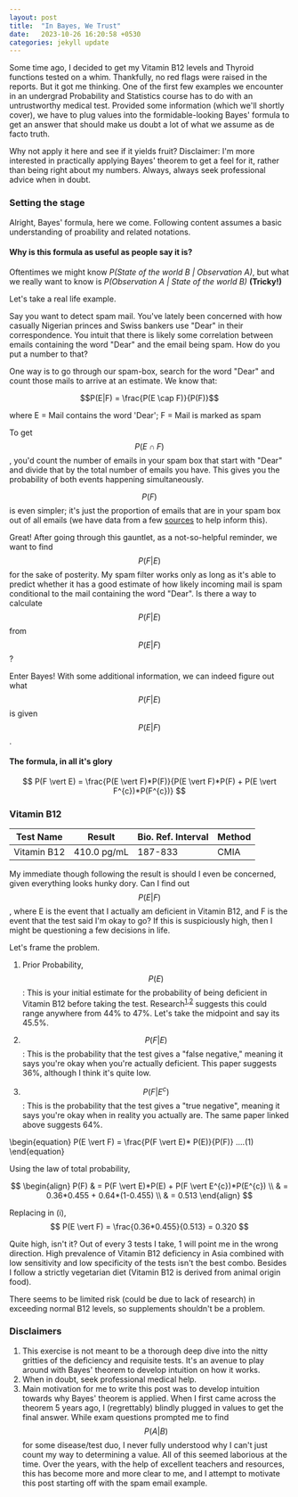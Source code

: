 ```yaml
---
layout: post
title:  "In Bayes, We Trust"
date:   2023-10-26 16:20:58 +0530
categories: jekyll update
---
```


[comment]: <> (To be included)
<script type="text/javascript" async
  src="https://cdnjs.cloudflare.com/ajax/libs/mathjax/2.7.7/MathJax.js?config=TeX-MML-AM_CHTML">
</script>

[comment]: <> (To be included)
<link rel="stylesheet" type="text/css" href="/assets/css/interactive-word.css">
<link rel="stylesheet" type="text/css" href="/assets/css/table.css">

[comment]: <> (To be included)
<script src="/assets/js/interactive-word.js"></script>

Some time ago, I decided to get my Vitamin B12 levels and <span class="interactive-word" data-explanation="Thyroid function tests typically include thyroid hormones such as thyroid-stimulating hormone (TSH, thyrotropin), thyroxine (T4), and triiodothyronine (T3)">Thyroid functions</span> tested on a whim. Thankfully, no red flags were raised in the reports. But it got me thinking. One of the first few examples we encounter in an undergrad Probability and Statistics course has to do with an untrustworthy medical test. Provided some information (which we'll shortly cover), we have to plug values into the formidable-looking Bayes' formula to get an answer that should make us doubt a lot of what we assume as de facto truth.

Why not apply it here and see if it yields fruit? Disclaimer: I'm more interested in practically applying Bayes' theorem to get a feel for it, rather than being right about my numbers. Always, always seek professional advice when in doubt.

### Setting the stage

Alright, Bayes' formula, here we come. Following content assumes a basic understanding of proability and related notations.

#### Why is this formula as useful as people say it is?

Oftentimes we might know *P(State of the world B | Observation A)*, but what we really want to know is 
*P(Observation A | State of the world B)*
**(Tricky!)**

Let's take a real life example. 

Say you want to detect spam mail. You've lately been concerned with how casually Nigerian princes and Swiss bankers use "Dear" in their correspondence. You intuit that there is likely some correlation between emails containing the word "Dear" and the email being spam. How do you put a number to that?

One way is to go through our spam-box, search for the word "Dear" and count those mails to arrive at an estimate. We know that:

$$P(E|F) = \frac{P(E \cap F)}{P(F)}$$

where E = Mail contains the word 'Dear'; F = Mail is marked as spam

To get $$P(E \cap F)$$, you'd count the number of emails in your spam box that start with "Dear" and divide that by the total number of emails you have. This gives you the probability of both events happening simultaneously.

$$P(F)$$ is even simpler; it's just the proportion of emails that are in your spam box out of all emails (we have data from a few [sources](https://www.statista.com/statistics/420391/spam-email-traffic-share/) to help inform this).

Great! After going through this gauntlet, as a not-so-helpful reminder, we want to find $$P(F \vert E)$$ for the sake of posterity. My spam filter works only as long as it's able to predict whether it has a good estimate of how likely incoming mail is spam conditional to the mail containing the word "Dear". Is there a way to calculate $$P(F \vert E)$$ from $$P(E \vert F)$$? 

Enter Bayes! With some additional information, we can indeed figure out what $$P(F \vert E)$$ is given $$P(E \vert F)$$.

#### The formula, in all it's glory

$$
P(F \vert E) = \frac{P(E \vert F)*P(F)}{P(E \vert F)*P(F) + P(E \vert F^{c})*P(F^{c})}
$$

### Vitamin B12

<table>
  <thead>
    <tr>
      <th>Test Name</th>
      <th>Result</th>
      <th>Bio. Ref. Interval</th>
      <th>Method</th>
    </tr>
  </thead>
  <tbody>
    <tr>
      <td>Vitamin B12</td>
      <td>410.0 pg/mL</td>
      <td>187-833</td>
      <td>CMIA</td>
    </tr>
  </tbody>
</table>

My immediate though following the result is should I even be concerned, given everything looks hunky dory. Can I find out $$P(E \vert F)$$, where E is the event that I actually am deficient in Vitamin B12, and F is the event that the test said I'm okay to go? If this is suspiciously high, then I might be questioning a few decisions in life.

Let's frame the problem.

1. Prior Probability, $$P(E)$$: This is your initial estimate for the probability of being deficient in Vitamin B12 before taking the test. Research<sup>[1](https://onlinelibrary.wiley.com/doi/10.1111/jhn.12541),[2](https://www.ncbi.nlm.nih.gov/pmc/articles/PMC6540890/#:~:text=Conclusion%3A,is%20widespread%20in%20Indian%20population)</sup> suggests this could range anywhere from 44% to 47%. Let's take the midpoint and say its 45.5%.

2. $$P(F \vert E)$$: This is the probability that the test gives a "false negative," meaning it says you're okay when you're actually deficient. This paper suggests 36%, although I think it's quite low.

3. $$P(F \vert E^{c})$$: This is the probability that the test gives a "true negative", meaning it says you're okay when in reality you actually are. The same paper linked above suggests 64%.

\begin{equation}
P(E \vert F) = \frac{P(F \vert E)* P(E)}{P(F)}   ....(1)
\end{equation}

Using the law of total probability,

$$
\begin{align}
P(F) & = P(F \vert E)*P(E) + P(F \vert E^{c})*P(E^{c}) \\
     & = 0.36*0.455 + 0.64*(1-0.455) \\
     & = 0.513
\end{align}
$$

Replacing in (i),
$$
P(E \vert F) = \frac{0.36*0.455}{0.513} = 0.320
$$

Quite high, isn't it? Out of every 3 tests I take, 1 will point me in the wrong direction. High prevalence of Vitamin B12 deficiency in Asia combined with low sensitivity and low specificity of the tests isn't the best combo. Besides I follow a strictly vegetarian diet (Vitamin B12 is derived from animal origin food). 

There seems to be limited risk (could be due to lack of research) in exceeding normal B12 levels, so supplements shouldn't be a problem.

### Disclaimers

1. This exercise is not meant to be a thorough deep dive into the nitty gritties of the deficiency and requisite tests. It's an avenue to play around with Bayes' theorem to develop intuition on how it works.
2. When in doubt, seek professional medical help. 
3. Main motivation for me to write this post was to develop intuition towards why Bayes' theorem is applied. When I first came across the theorem 5 years ago, I (regrettably) blindly plugged in values to get the final answer. While exam questions prompted me to find $$P(A \vert B)$$ for some disease/test duo, I never fully understood why I can't just count my way to determining a value. All of this seemed laborious at the time. Over the years, with the help of excellent teachers and resources, this has become more and more clear to me, and I attempt to motivate this post starting off with the spam email example.

<!--
<table>
  <thead>
    <tr>
      <th>Thyroid Profile</th>
      <th>Result</th>
      <th>Bio. Ref. Interval</th>
      <th>Method</th>
    </tr>
  </thead>
  <tbody>
    <tr>
      <td>T3, Total</td>
      <td>0.91 ng/mL</td>
      <td>0.35-1.93</td>
      <td>CMIA</td>
    </tr>
    <tr>
      <td>T4, Total</td>
      <td>8.5 \( \mu \)g/dL </td>
      <td>4.87-11.72</td>
      <td>CMIA</td>
    </tr>
    <tr>
      <td>Thyroid Stimulating Hormone - Ultra Sensitive</td>
      <td>1.357 \( \mu \)IU/mL</td>
      <td>0.35-4.94</td>
      <td>CMIA</td>
    </tr>
  </tbody>
</table>
-->











